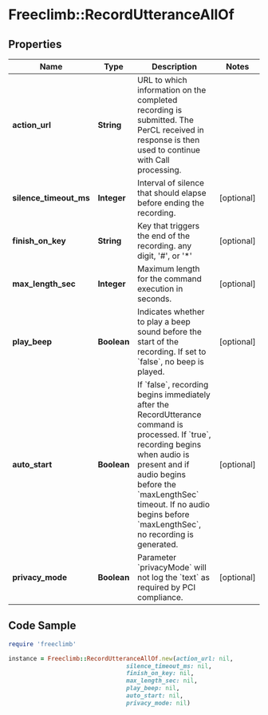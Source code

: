 # Freeclimb::RecordUtteranceAllOf

## Properties

Name | Type | Description | Notes
------------ | ------------- | ------------- | -------------
**action_url** | **String** | URL to which information on the completed recording is submitted. The PerCL received in response is then used to continue with Call processing. | 
**silence_timeout_ms** | **Integer** | Interval of silence that should elapse before ending the recording. | [optional] 
**finish_on_key** | **String** | Key that triggers the end of the recording. any digit, &#39;#&#39;, or &#39;*&#39; | [optional] 
**max_length_sec** | **Integer** | Maximum length for the command execution in seconds. | [optional] 
**play_beep** | **Boolean** | Indicates whether to play a beep sound before the start of the recording. If set to &#x60;false&#x60;, no beep is played. | [optional] 
**auto_start** | **Boolean** | If &#x60;false&#x60;, recording begins immediately after the RecordUtterance command is processed. If &#x60;true&#x60;, recording begins when audio is present and if audio begins before the &#x60;maxLengthSec&#x60; timeout. If no audio begins before &#x60;maxLengthSec&#x60;, no recording is generated. | [optional] 
**privacy_mode** | **Boolean** | Parameter &#x60;privacyMode&#x60; will not log the &#x60;text&#x60; as required by PCI compliance. | [optional] 

## Code Sample

```ruby
require 'freeclimb'

instance = Freeclimb::RecordUtteranceAllOf.new(action_url: nil,
                                 silence_timeout_ms: nil,
                                 finish_on_key: nil,
                                 max_length_sec: nil,
                                 play_beep: nil,
                                 auto_start: nil,
                                 privacy_mode: nil)
```


